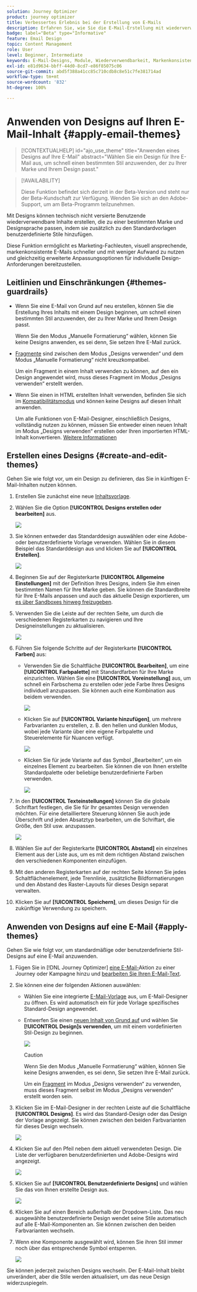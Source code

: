 ```yaml
---
solution: Journey Optimizer
product: journey optimizer
title: Verbessertes Erlebnis bei der Erstellung von E-Mails
description: Erfahren Sie, wie Sie die E-Mail-Erstellung mit wiederverwendbaren Designs und Modulen optimieren können, um die Konsistenz und Effizienz von Designs in Ihren Kampagnen sicherzustellen.
badge: label="Beta" type="Informative"
feature: Email Design
topic: Content Management
role: User
level: Beginner, Intermediate
keywords: E-Mail-Designs, Module, Wiederverwendbarkeit, Markenkonsistenz, E-Mail-Design, benutzerdefiniertes CSS, Optimierung für Mobilgeräte
exl-id: e81d9634-bbff-44d0-8cd7-e86f85075c06
source-git-commit: abd5f388a41cc85c710cdb8c8e51c7fe381714ad
workflow-type: tm+mt
source-wordcount: '832'
ht-degree: 100%

---
```


# Anwenden von Designs auf Ihren E-Mail-Inhalt {#apply-email-themes}

>[!CONTEXTUALHELP]
>id="ajo_use_theme"
>title="Anwenden eines Designs auf Ihre E-Mail"
>abstract="Wählen Sie ein Design für Ihre E-Mail aus, um schnell einen bestimmten Stil anzuwenden, der zu Ihrer Marke und Ihrem Design passt."

<!--This documentation provides a comprehensive guide to using themes to streamline your email creation process. With the ability to define reusable themes and leverage pre-designed modules, marketers can create professional, brand-aligned emails faster and with less effort.-->

>[!AVAILABILITY]
>
>Diese Funktion befindet sich derzeit in der Beta-Version und steht nur der Beta-Kundschaft zur Verfügung. Wenden Sie sich an den Adobe-Support, um am Beta-Programm teilzunehmen.

Mit Designs können technisch nicht versierte Benutzende wiederverwendbare Inhalte erstellen, die zu einer bestimmten Marke und Designsprache passen, indem sie zusätzlich zu den Standardvorlagen benutzerdefinierte Stile hinzufügen<!-- to achieve brand specific results-->.

Diese Funktion ermöglicht es Marketing-Fachleuten, visuell ansprechende, markenkonsistente E-Mails schneller und mit weniger Aufwand zu nutzen und gleichzeitig erweiterte Anpassungsoptionen für individuelle Design-Anforderungen bereitzustellen.

<!--What is the Enhanced Email Authoring Experience?

This feature introduces two key components to simplify and enhance email creation:

* **Theme Management System**: A centralized system for creating, customizing, and applying reusable themes to emails. Themes ensure consistent styling across campaigns and eliminate the need for repetitive manual styling.

* **Modules**: Pre-designed, reusable content blocks that abstract common email elements (e.g., titles, descriptions, images, and links). Modules are built using customizable low-level components, offering flexibility while maintaining design standards.

Key Benefits:

- **Consistency**: Ensure all emails align with your brand's design guidelines.
- **Efficiency**: Save time by reusing themes and modules across campaigns.
- **Customization**: Add custom CSS and mobile-specific styles for advanced designs.
- **Scalability**: Eliminate repetitive styling tasks, enabling faster email creation.-->

## Leitlinien und Einschränkungen {#themes-guardrails}

* Wenn Sie eine E-Mail von Grund auf neu erstellen, können Sie die Erstellung Ihres Inhalts mit einem Design beginnen, um schnell einen bestimmten Stil anzuwenden, der zu Ihrer Marke und Ihrem Design passt.

  Wenn Sie den Modus „Manuelle Formatierung“ wählen, können Sie keine Designs anwenden, es sei denn, Sie setzen Ihre E-Mail zurück.

* [Fragmente](../content-management/fragments.md) sind zwischen dem Modus „Designs verwenden“ und dem Modus „Manuelle Formatierung“ nicht kreuzkompatibel.

  Um ein Fragment in einem Inhalt verwenden zu können, auf den ein Design angewendet wird, muss dieses Fragment im Modus „Designs verwenden“ erstellt werden.

* Wenn Sie einen in HTML erstellten Inhalt verwenden, befinden Sie sich im [Kompatibilitätsmodus](existing-content.md) und können keine Designs auf diesen Inhalt anwenden.

  Um alle Funktionen von E-Mail-Designer, einschließlich Designs, vollständig nutzen zu können, müssen Sie entweder einen neuen Inhalt im Modus „Designs verwenden“ erstellen oder Ihren importierten HTML-Inhalt konvertieren. [Weitere Informationen](existing-content.md)

<!--If using a content created in Manual Styling mode or HTML, you cannot apply themes to this content. You must create a new content in Use Themes mode.

If you apply a theme to a content using a [fragment](../content-management/fragments.md) created in Manual Styling mode, the rendering may not be optimal.-->

## Erstellen eines Designs {#create-and-edit-themes}

Gehen Sie wie folgt vor, um ein Design zu definieren, das Sie in künftigen E-Mail-Inhalten nutzen können.

1. Erstellen Sie zunächst eine neue [Inhaltsvorlage](../content-management/create-content-templates.md).

1. Wählen Sie die Option **[!UICONTROL Designs erstellen oder bearbeiten]** aus.

   ![](assets/theme-create.png)

1. Sie können entweder das Standarddesign auswählen oder eine Adobe- oder benutzerdefinierte Vorlage verwenden. Wählen Sie in diesem Beispiel das Standarddesign aus und klicken Sie auf **[!UICONTROL Erstellen]**.

   ![](assets/theme-select.png)

1. Beginnen Sie auf der Registerkarte **[!UICONTROL Allgemeine Einstellungen]** mit der Definition Ihres Designs, indem Sie ihm einen bestimmten Namen für Ihre Marke geben. Sie können die Standardbreite für Ihre E-Mails anpassen und auch das aktuelle Design exportieren, um [es über Sandboxes hinweg freizugeben](../configuration/copy-objects-to-sandbox.md).

   <!--![](assets/theme-general-settings.png)-->

1. Verwenden Sie die Leiste auf der rechten Seite, um durch die verschiedenen Registerkarten zu navigieren und Ihre Designeinstellungen zu aktualisieren.

   ![](assets/theme-right-pane.png)

1. Führen Sie folgende Schritte auf der Registerkarte **[!UICONTROL Farben]** aus:

   * Verwenden Sie die Schaltfläche **[!UICONTROL Bearbeiten]**, um eine **[!UICONTROL Farbpalette]** mit Standardfarben für Ihre Marke einzurichten. Wählen Sie eine **[!UICONTROL Voreinstellung]** aus, um schnell ein Farbschema zu erstellen oder jede Farbe Ihres Designs individuell anzupassen. Sie können auch eine Kombination aus beidem verwenden.

     ![](assets/theme-colors.gif)

   * Klicken Sie auf **[!UICONTROL Variante hinzufügen]**, um mehrere Farbvarianten zu erstellen, z. B. den hellen und dunklen Modus, wobei jede Variante über eine eigene Farbpalette und Steuerelemente für Nuancen verfügt.

     ![](assets/theme-colors-variant.png)

   * Klicken Sie für jede Variante auf das Symbol „Bearbeiten“, um ein einzelnes Element zu bearbeiten. Sie können die von Ihnen erstellte Standardpalette oder beliebige benutzerdefinierte Farben verwenden.

     ![](assets/theme-colors-edit-variant.gif)

1. In den **[!UICONTROL Texteinstellungen]** können Sie die globale Schriftart festlegen, die Sie für Ihr gesamtes Design verwenden möchten. Für eine detailliertere Steuerung können Sie auch jede Überschrift und jeden Absatztyp bearbeiten, um die Schriftart, die Größe, den Stil usw. anzupassen.

   ![](assets/theme-text.png)

1. Wählen Sie auf der Registerkarte **[!UICONTROL Abstand]** ein einzelnes Element aus der Liste aus, um es mit dem richtigen Abstand zwischen den verschiedenen Komponenten einzufügen.

   <!--![](assets/theme-spacing.png)-->

1. Mit den anderen Registerkarten auf der rechten Seite können Sie jedes Schaltflächenelement, jede Trennlinie, zusätzliche Bildformatierungen und den Abstand des Raster-Layouts für dieses Design separat verwalten.

   <!--![](assets/theme-buttons.png)-->

1. Klicken Sie auf **[!UICONTROL Speichern]**, um dieses Design für die zukünftige Verwendung zu speichern.

## Anwenden von Designs auf eine E-Mail {#apply-themes}

Gehen Sie wie folgt vor, um standardmäßige oder benutzerdefinierte Stil-Designs auf eine E-Mail anzuwenden.

1. Fügen Sie in [!DNL Journey Optimizer] [eine E-Mail-](create-email.md)Aktion zu einer Journey oder Kampagne hinzu und [bearbeiten Sie Ihren E-Mail-Text](get-started-email-design.md#key-steps).

1. Sie können eine der folgenden Aktionen auswählen:

   * Wählen Sie eine integrierte [E-Mail-Vorlage](use-email-templates.md) aus, um E-Mail-Designer zu öffnen. Es wird automatisch ein für jede Vorlage spezifisches Standard-Design angewendet.

   * Entwerfen Sie einen [neuen Inhalt von Grund auf](content-from-scratch.md) und wählen Sie **[!UICONTROL Design]s verwenden**, um mit einem vordefinierten Stil-Design zu beginnen.

     ![](assets/theme-from-scratch.png)

     >[!CAUTION]
     >
     >Wenn Sie den Modus „Manuelle Formatierung“ wählen, können Sie keine Designs anwenden, es sei denn, Sie setzen Ihre E-Mail zurück.
     >
     >Um ein [Fragment](../content-management/fragments.md) im Modus „Designs verwenden“ zu verwenden, muss dieses Fragment selbst im Modus „Designs verwenden“ erstellt worden sein.

1. Klicken Sie im E-Mail-Designer in der rechten Leiste auf die Schaltfläche **[!UICONTROL Designs]**. Es wird das Standard-Design oder das Design der Vorlage angezeigt. Sie können zwischen den beiden Farbvarianten für dieses Design wechseln.

   ![](assets/theme-default-hero.png)

1. Klicken Sie auf den Pfeil neben dem aktuell verwendeten Design. Die Liste der verfügbaren benutzerdefinierten und Adobe-Designs wird angezeigt.

   ![](assets/theme-hero-change.png)

1. Klicken Sie auf **[!UICONTROL Benutzerdefinierte Designs]** und wählen Sie das von Ihnen erstellte Design aus.

   ![](assets/theme-select-custom.png)

1. Klicken Sie auf einen Bereich außerhalb der Dropdown-Liste. Das neu ausgewählte benutzerdefinierte Design wendet seine Stile automatisch auf alle E-Mail-Komponenten an. Sie können zwischen den beiden Farbvarianten wechseln.

1. Wenn eine Komponente ausgewählt wird, können Sie ihren Stil immer noch über das entsprechende Symbol entsperren.

   ![](assets/theme-unlock-style.png)

Sie können jederzeit zwischen Designs wechseln. Der E-Mail-Inhalt bleibt unverändert, aber die Stile werden aktualisiert, um das neue Design widerzuspiegeln.

<!--
>[!NOTE]
> - Themes apply styles globally. Ensure your theme is finalized before applying it to multiple emails.
> - Switching themes may override custom styles applied to individual components.

>[!CAUTION]
> - When using fragments, the email's theme will override the fragment's styles. A warning will be displayed in the editor if there is a conflict.

## Example Use Cases {#example-use-cases}

### 1. Creating a New Theme
- A marketer creates a theme with their brand's colors, fonts, and button styles.
- The theme is saved and reused across multiple email campaigns.

### 2. Switching Themes
- A marketer applies a holiday-themed design to an existing email by switching to a pre-designed holiday theme.-->
